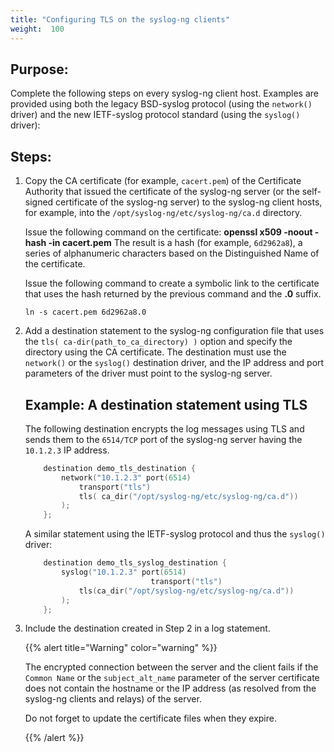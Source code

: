 ```yaml
---
title: "Configuring TLS on the syslog-ng clients"
weight:  100
---
```

<!-- DISCLAIMER: This file is based on the syslog-ng Open Source Edition documentation https://github.com/balabit/syslog-ng-ose-guides/commit/2f4a52ee61d1ea9ad27cb4f3168b95408fddfdf2 and is used under the terms of The syslog-ng Open Source Edition Documentation License. The file has been modified by Axoflow. -->


## Purpose:

Complete the following steps on every syslog-ng client host. Examples are provided using both the legacy BSD-syslog protocol (using the `network()` driver) and the new IETF-syslog protocol standard (using the `syslog()` driver):



## Steps:

1.  Copy the CA certificate (for example, `cacert.pem`) of the Certificate Authority that issued the certificate of the syslog-ng server (or the self-signed certificate of the syslog-ng server) to the syslog-ng client hosts, for example, into the `/opt/syslog-ng/etc/syslog-ng/ca.d` directory.
    
    Issue the following command on the certificate: **openssl x509 -noout -hash -in cacert.pem** The result is a hash (for example, `6d2962a8`), a series of alphanumeric characters based on the Distinguished Name of the certificate.
    
    Issue the following command to create a symbolic link to the certificate that uses the hash returned by the previous command and the **.0** suffix.
    
    `ln -s cacert.pem 6d2962a8.0`

2.  Add a destination statement to the syslog-ng configuration file that uses the `tls( ca-dir(path_to_ca_directory) )` option and specify the directory using the CA certificate. The destination must use the `network()` or the `syslog()` destination driver, and the IP address and port parameters of the driver must point to the syslog-ng server.
    
    
    ## Example: A destination statement using TLS
    
    The following destination encrypts the log messages using TLS and sends them to the `6514/TCP` port of the syslog-ng server having the `10.1.2.3` IP address.
    
    ```c
        destination demo_tls_destination {
            network("10.1.2.3" port(6514)
                transport("tls")
                tls( ca_dir("/opt/syslog-ng/etc/syslog-ng/ca.d"))
            );
        };
    
    ```
    
    A similar statement using the IETF-syslog protocol and thus the `syslog()` driver:
    
    ```c
        destination demo_tls_syslog_destination {
            syslog("10.1.2.3" port(6514)
                                transport("tls")
                tls(ca_dir("/opt/syslog-ng/etc/syslog-ng/ca.d"))
            );
        };
    
    ```
    

3.  Include the destination created in Step 2 in a log statement.
    
    {{% alert title="Warning" color="warning" %}}
    
    The encrypted connection between the server and the client fails if the `Common Name` or the `subject_alt_name` parameter of the server certificate does not contain the hostname or the IP address (as resolved from the syslog-ng clients and relays) of the server.
    
    Do not forget to update the certificate files when they expire.
    
    {{% /alert %}}

